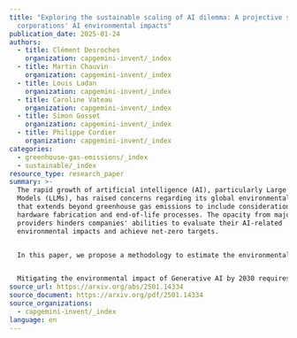 ```yaml
---
title: "Exploring the sustainable scaling of AI dilemma: A projective study of
  corporations' AI environmental impacts"
publication_date: 2025-01-24
authors:
  - title: Clément Desroches
    organization: capgemini-invent/_index
  - title: Martin Chauvin
    organization: capgemini-invent/_index
  - title: Louis Ladan
    organization: capgemini-invent/_index
  - title: Caroline Vateau
    organization: capgemini-invent/_index
  - title: Simon Gosset
    organization: capgemini-invent/_index
  - title: Philippe Cordier
    organization: capgemini-invent/_index
categories:
  - greenhouse-gas-emissions/_index
  - sustainable/_index
resource_type: research_paper
summary: >-
  The rapid growth of artificial intelligence (AI), particularly Large Language
  Models (LLMs), has raised concerns regarding its global environmental impact
  that extends beyond greenhouse gas emissions to include consideration of
  hardware fabrication and end-of-life processes. The opacity from major
  providers hinders companies' abilities to evaluate their AI-related
  environmental impacts and achieve net-zero targets.


  In this paper, we propose a methodology to estimate the environmental impact of a company's AI portfolio, providing actionable insights without necessitating extensive AI and Life-Cycle Assessment (LCA) expertise. Results confirm that large generative AI models consume up to 4600x more energy than traditional models. Our modelling approach, which accounts for increased AI usage, hardware computing efficiency, and changes in electricity mix in line with IPCC scenarios, forecasts AI electricity use up to 2030. Under a high adoption scenario, driven by widespread Generative AI and agents adoption associated to increasingly complex models and frameworks, AI electricity use is projected to rise by a factor of 24.4.


  Mitigating the environmental impact of Generative AI by 2030 requires coordinated efforts across the AI value chain. Isolated measures in hardware efficiency, model efficiency, or grid improvements alone are insufficient. We advocate for standardized environmental assessment frameworks, greater transparency from the all actors of the value chain and the introduction of a "Return on Environment" metric to align AI development with net-zero goals. 
source_url: https://arxiv.org/abs/2501.14334
source_document: https://arxiv.org/pdf/2501.14334
source_organizations:
  - capgemini-invent/_index
language: en
---
```

